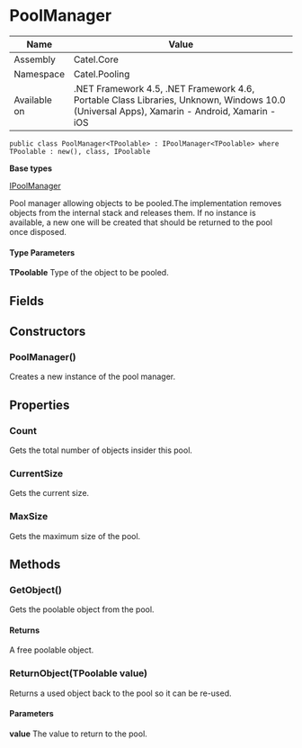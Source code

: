 

# PoolManager

Name|Value
---|---
Assembly|Catel.Core
Namespace|Catel.Pooling
Available on|.NET Framework 4.5, .NET Framework 4.6, Portable Class Libraries, Unknown, Windows 10.0 (Universal Apps), Xamarin - Android, Xamarin - iOS

```
public class PoolManager<TPoolable> : IPoolManager<TPoolable> where TPoolable : new(), class, IPoolable 
```

**Base types**

[IPoolManager](/Catel.Core\Catel\Pooling\IPoolManager.md)


Pool manager allowing objects to be pooled.The implementation removes objects from the internal stack and releases them. If no instance is available, a new one will be created that should be returned to the pool once disposed.

#### Type Parameters

**TPoolable**
Type of the object to be pooled.



## Fields

## Constructors

### PoolManager()

Creates a new instance of the pool manager.



## Properties

### Count

Gets the total number of objects insider this pool.



### CurrentSize

Gets the current size.



### MaxSize

Gets the maximum size of the pool.



## Methods

### GetObject()

Gets the poolable object from the pool.

#### Returns

A free poolable object.



### ReturnObject(TPoolable value)

Returns a used object back to the pool so it can be re-used.

#### Parameters

**value**
The value to return to the pool.



